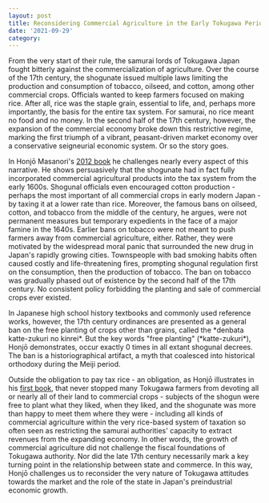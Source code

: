 ```yaml
---
layout: post
title: Reconsidering Commercial Agriculture in the Early Tokugawa Period
date: '2021-09-29'
category: 
---
```

<p>
From the very start of their rule, the samurai lords of Tokugawa Japan fought bitterly against the commercialization of agriculture. Over the course of the 17th century, the shogunate issued multiple laws limiting the production and consumption of tobacco, oilseed, and cotton, among other commercial crops. Officials wanted to keep farmers focused on making rice. After all, rice was the staple grain, essential to life, and, perhaps more importantly, the basis for the entire tax system. For samurai, no rice meant no food and no money. In the second half of the 17th century, however, the expansion of the commercial economy broke down this restrictive regime, marking the first triumph of a vibrant, peasant-driven market economy over a conservative seigneurial economic system. Or so the story goes.
</p>

<p>
In Honj&#333; Masanori's <a href="http://www.osaka-up.or.jp/books/ISBN978-4-87259-412-6.html">2012 book</a> he challenges nearly every aspect of this narrative. He shows persuasively that the shogunate had in fact fully incorporated commercial agricultural products into the tax system from the early 1600s. Shogunal officials even encouraged cotton production - perhaps the most important of all commercial crops in early modern Japan - by taxing it at a lower rate than rice. Moreover, the famous bans on oilseed, cotton, and tobacco from the middle of the century, he argues, were not permanent measures but temporary expedients in the face of a major famine in the 1640s. Earlier bans on tobacco were not meant to push farmers away from commercial agriculture, either. Rather, they were motivated by the widespread moral panic that surrounded the new drug in Japan's rapidly growing cities. Townspeople with bad smoking habits often caused costly and life-threatening fires, prompting shogunal regulation first on the consumption, then the production of tobacco. The ban on tobacco was gradually phased out of existence by the second half of the 17th century. No consistent policy forbidding the planting and sale of commercial crops ever existed.
</p>

<p>In Japanese high school history textbooks and commonly used reference works, however, the 17th century ordinances are presented as a general ban on the free planting of crops other than grains, called the *denbata katte-zukuri no kinrei*. But the key words "free planting" (*katte-zukuri*), Honj&#333; demonstrates, occur exactly 0 times in all extant shogunal decrees. The ban is a historiographical artifact, a myth that coalesced into historical orthodoxy during the Meiji period.
</p>

<p>
 Outside the obligation to pay tax rice - an obligation, as Honj&#333; illustrates in his <a href = "http://www.osaka-up.or.jp/books/ISBN978-4-87259-006-7.html">first book</a>, that never stopped many Tokugawa farmers from devoting all or nearly all of their land to commercial crops - subjects of the shogun were free to plant what they liked, when they liked, and the shogunate was more than happy to meet them where they were - including all kinds of commercial agriculture within the very rice-based system of taxation so often seen as restricting the samurai authorities' capacity to extract revenues from the expanding economy. In other words, the growth of commercial agriculture did not challenge the fiscal foundations of Tokugawa authority. Nor did the late 17th century necessarily mark a key turning point in the relationship between state and commerce. In this way, Honj&#333; challenges us to reconsider the very nature of Tokugawa attitudes towards the market and the role of the state in Japan's preindustrial economic growth.
 </p>